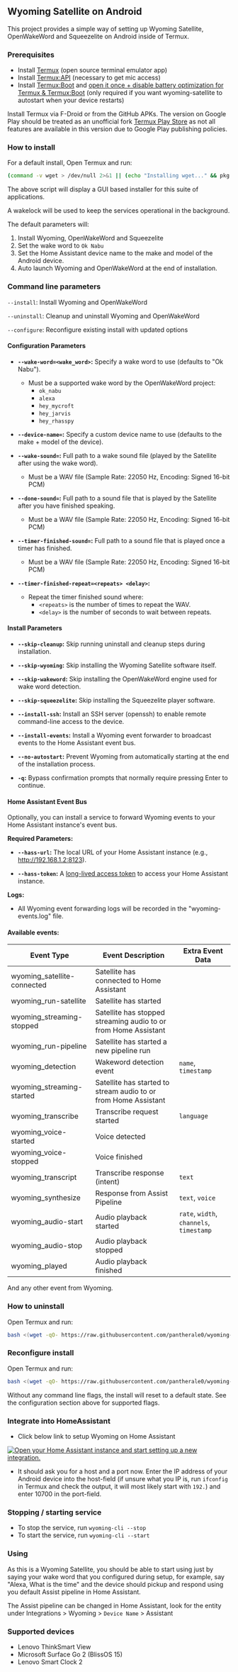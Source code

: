## Wyoming Satellite on Android

This project provides a simple way of setting up Wyoming Satellite, OpenWakeWord and Squeezelite on Android inside of Termux.

### Prerequisites

- Install [Termux](https://github.com/termux/termux-app) (open source terminal emulator app)
- Install [Termux:API](https://github.com/termux/termux-api) (necessary to get mic access)
- Install [Termux:Boot](https://github.com/termux/termux-boot) and [open it once + disable battery optimization for Termux & Termux:Boot](https://wiki.termux.com/wiki/Termux:Boot) (only required if you want wyoming-satellite to autostart when your device restarts)

Install Termux via F-Droid or from the GitHub APKs. The version on Google Play should be treated as an unofficial fork [Termux Play Store](https://github.com/termux/termux-app/discussions/4000) as not all features are available in this version due to Google Play publishing policies.

### How to install

For a default install, Open Termux and run:

``` Bash
(command -v wget > /dev/null 2>&1 || (echo "Installing wget..." && pkg install -y wget)) && bash <(wget -qO- https://raw.githubusercontent.com/pantherale0/wyoming-satellite-termux/refs/heads/main/setup.sh)
```

The above script will display a GUI based installer for this suite of applications.

A wakelock will be used to keep the services operational in the background.

The default parameters will:
1. Install Wyoming, OpenWakeWord and Squeezelite
2. Set the wake word to `Ok Nabu`
3. Set the Home Assistant device name to the make and model of the Android device.
4. Auto launch Wyoming and OpenWakeWord at the end of installation.

### Command line parameters

`--install`: Install Wyoming and OpenWakeWord

`--uninstall`: Cleanup and uninstall Wyoming and OpenWakeWord

`--configure`: Reconfigure existing install with updated options

#### Configuration Parameters

* **`--wake-word=<wake_word>`:** Specify a wake word to use (defaults to "Ok Nabu"). 
    * Must be a supported wake word by the OpenWakeWord project:
        * `ok_nabu`
        * `alexa`
        * `hey_mycroft`
        * `hey_jarvis`
        * `hey_rhasspy` 

* **`--device-name=`:** Specify a custom device name to use (defaults to the make + model of the device).

* **`--wake-sound=`:** Full path to a wake sound file (played by the Satellite after using the wake word). 
    * Must be a WAV file (Sample Rate: 22050 Hz, Encoding: Signed 16-bit PCM)

* **`--done-sound=`:** Full path to a sound file that is played by the Satellite after you have finished speaking. 
    * Must be a WAV file (Sample Rate: 22050 Hz, Encoding: Signed 16-bit PCM)

* **`--timer-finished-sound=`:** Full path to a sound file that is played once a timer has finished.
    * Must be a WAV file (Sample Rate: 22050 Hz, Encoding: Signed 16-bit PCM)

* **`--timer-finished-repeat=<repeats> <delay>`:** 
    * Repeat the timer finished sound where:
        * `<repeats>` is the number of times to repeat the WAV.
        * `<delay>` is the number of seconds to wait between repeats. 

#### Install Parameters

* **`--skip-cleanup`:** Skip running uninstall and cleanup steps during installation.

* **`--skip-wyoming`:** Skip installing the Wyoming Satellite software itself.

* **`--skip-wakeword`:** Skip installing the OpenWakeWord engine used for wake word detection.

* **`--skip-squeezelite`:** Skip installing the Squeezelite player software.

* **`--install-ssh`:** Install an SSH server (openssh) to enable remote command-line access to the device.

* **`--install-events`:** Install a Wyoming event forwarder to broadcast events to the Home Assistant event bus.

* **`--no-autostart`:** Prevent Wyoming from automatically starting at the end of the installation process.

* **`-q`:** Bypass confirmation prompts that normally require pressing Enter to continue.

#### Home Assistant Event Bus

Optionally, you can install a service to forward Wyoming events to your Home Assistant instance's event bus.

**Required Parameters:**

* **`--hass-url`:** The local URL of your Home Assistant instance (e.g., http://192.168.1.2:8123).

* **`--hass-token`:** A [long-lived access token](https://community.home-assistant.io/t/how-to-get-long-lived-access-token/162159/5?u=11harveyj) to access your Home Assistant instance.

**Logs:**

* All Wyoming event forwarding logs will be recorded in the "wyoming-events.log" file.

#### Available events:

| Event Type | Event Description | Extra Event Data |
|---|---|---|
| wyoming_satellite-connected | Satellite has connected to Home Assistant | |
| wyoming_run-satellite | Satellite has started | |
| wyoming_streaming-stopped | Satellite has stopped streaming audio to or from Home Assistant | |
| wyoming_run-pipeline | Satellite has started a new pipeline run | |
| wyoming_detection | Wakeword detection event | `name`, `timestamp` |
| wyoming_streaming-started | Satellite has started to stream audio to or from Home Assistant | |
| wyoming_transcribe | Transcribe request started | `language` |
| wyoming_voice-started | Voice detected | |
| wyoming_voice-stopped | Voice finished | |
| wyoming_transcript | Transcribe response (intent) | `text` |
| wyoming_synthesize | Response from Assist Pipeline | `text`, `voice` |
| wyoming_audio-start | Audio playback started | `rate`, `width`, `channels`, `timestamp` |
| wyoming_audio-stop | Audio playback stopped | |
| wyoming_played | Audio playback finished | |

And any other event from Wyoming.

### How to uninstall

Open Termux and run:

``` Bash
bash <(wget -qO- https://raw.githubusercontent.com/pantherale0/wyoming-satellite-termux/refs/heads/main/setup.sh) --uninstall
```

### Reconfigure install

Open Termux and run:
``` Bash
bash <(wget -qO- https://raw.githubusercontent.com/pantherale0/wyoming-satellite-termux/refs/heads/main/setup.sh) --configure
```

Without any command line flags, the install will reset to a default state. See the configuration section above for supported flags.

### Integrate into HomeAssistant

- Click below link to setup Wyoming on Home Assistant

[![Open your Home Assistant instance and start setting up a new integration.](https://my.home-assistant.io/badges/config_flow_start.svg)](https://my.home-assistant.io/redirect/config_flow_start/?domain=wyoming)

- It should ask you for a host and a port now. Enter the IP address of your Android device into the host-field (if unsure what you IP is, run `ifconfig` in Termux and check the output, it will most likely start with `192.`) and enter 10700 in the port-field.

### Stopping / starting service

- To stop the service, run `wyoming-cli --stop`
- To start the service, run `wyoming-cli --start`

### Using

As this is a Wyoming Satellite, you should be able to start using just by saying your wake word that you configured during setup, for example, say "Alexa, What is the time" and the device should pickup and respond using you default Assist pipeline in Home Assistant. 

The Assist pipeline can be changed in Home Assistant, look for the entity under Integrations > Wyoming > `Device Name` > Assistant

### Supported devices

- Lenovo ThinkSmart View
- Microsoft Surface Go 2 (BlissOS 15)
- Lenovo Smart Clock 2
